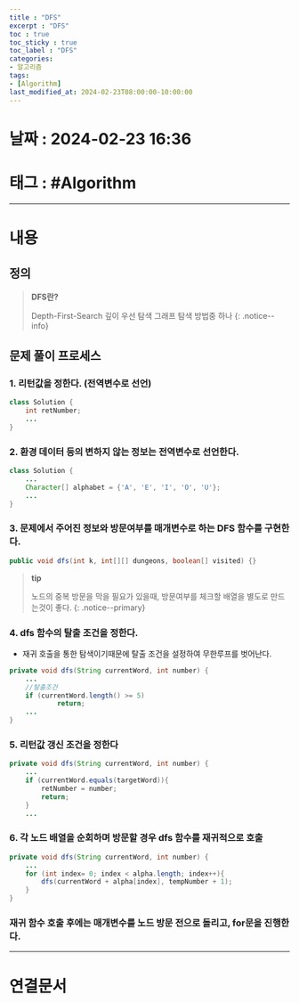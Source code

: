 ```yaml
---
title : "DFS"
excerpt : "DFS"
toc : true
toc_sticky : true
toc_label : "DFS"
categories:
- 알고리즘
tags:
- [Algorithm]
last_modified_at: 2024-02-23T08:00:00-10:00:00
---
```


# 날짜 : 2024-02-23 16:36

# 태그 : #Algorithm
---

# 내용

## 정의
> **DFS란?**
>
> Depth-First-Search
> 깊이 우선 탐색
> 그래프 탐색 방법중 하나
{: .notice--info}

## 문제 풀이 프로세스

### 1. 리턴값을 정한다. (전역변수로 선언)

```java
class Solution {
    int retNumber;
    ...
}
```

### 2. 환경 데이터 등의 변하지 않는 정보는 전역변수로 선언한다.

```java
class Solution {
	...
    Character[] alphabet = {'A', 'E', 'I', 'O', 'U'};
    ...
}
```

### 3. 문제에서 주어진 정보와 방문여부를 매개변수로 하는 DFS 함수를 구현한다.

```java
public void dfs(int k, int[][] dungeons, boolean[] visited) {}
```

> **tip**
>
> 노드의 중복 방문을 막을 필요가 있을때, 방문여부를 체크할 배열을 별도로 만드는것이 좋다.
{: .notice--primary}

### 4. dfs 함수의 탈출 조건을 정한다.
- 재귀 호출을 통한 탐색이기때문에 탈출 조건을 설정하여 무한루프를 벗어난다.

```java
private void dfs(String currentWord, int number) {
	...
	//탈출조건
	if (currentWord.length() >= 5)
            return;
	...
}
```

### 5. 리턴값 갱신 조건을 정한다

```java
private void dfs(String currentWord, int number) {
	...
	if (currentWord.equals(targetWord)){
		retNumber = number;
		return;
	}
	...
```

### 6. 각 노드 배열을 순회하며 방문할 경우 dfs 함수를 재귀적으로 호출

```java
private void dfs(String currentWord, int number) {
	...
	for (int index= 0; index < alpha.length; index++){
		dfs(currentWord + alpha[index], tempNumber + 1);
	}
}
```

### 재귀 함수 호출 후에는 매개변수를 노드 방문 전으로 돌리고, for문을 진행한다.

---

# 연결문서

